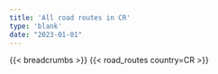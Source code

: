 ```yaml
---
title: 'All road routes in CR'
type: 'blank'
date: "2023-01-01"
---
```


{{< breadcrumbs >}}
{{< road_routes country=CR >}}
